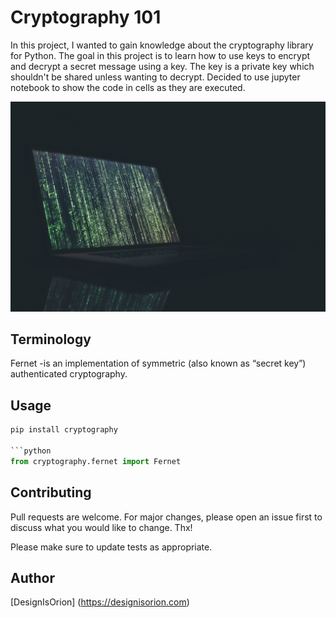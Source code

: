 # Cryptography 101

In this project, I wanted to gain knowledge about the cryptography library for Python. The goal in this project is to learn how to use keys to encrypt and decrypt a secret message using a key. The key is a private key which shouldn't be shared unless wanting to decrypt. Decided to use jupyter notebook to show the code in cells as they are executed.

<img src="https://github.com/DesignisOrion/Cryptography-101/blob/main/img/markus-spiske-FXFz-sW0uwo-unsplash.jpg"/>

## Terminology
Fernet -is an implementation of symmetric (also known as “secret key”) authenticated cryptography.

## Usage

```python
pip install cryptography

```python
from cryptography.fernet import Fernet
```

## Contributing
Pull requests are welcome. For major changes, please open an issue first to discuss what you would like to change. Thx!

Please make sure to update tests as appropriate.

## Author
[DesignIsOrion] (https://designisorion.com)
